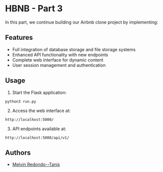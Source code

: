 # HBNB - Part 3

In this part, we continue building our Airbnb clone project by implementing:

## Features
- Full integration of database storage and file storage systems
- Enhanced API functionality with new endpoints
- Complete web interface for dynamic content
- User session management and authentication

## Usage
1. Start the Flask application:
```
python3 run.py
```

2. Access the web interface at:
```
http://localhost:5000/
```

3. API endpoints available at:
```
http://localhost:5000/api/v1/
```

## Authors
- [Melvin Redondo--Tanis](melvin@redondotanis.com)
